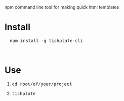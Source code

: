 npm command line tool for making quick html templates

<h1>Install</h1>
<pre>
  <a>npm install -g tichplate-cli</a>
</pre>

<br />

<h1>Use</h1>
<ol>
  <li><pre>cd root/of/your/project</pre></li>
  <li><pre>tichplate</pre></li>
</ol>
